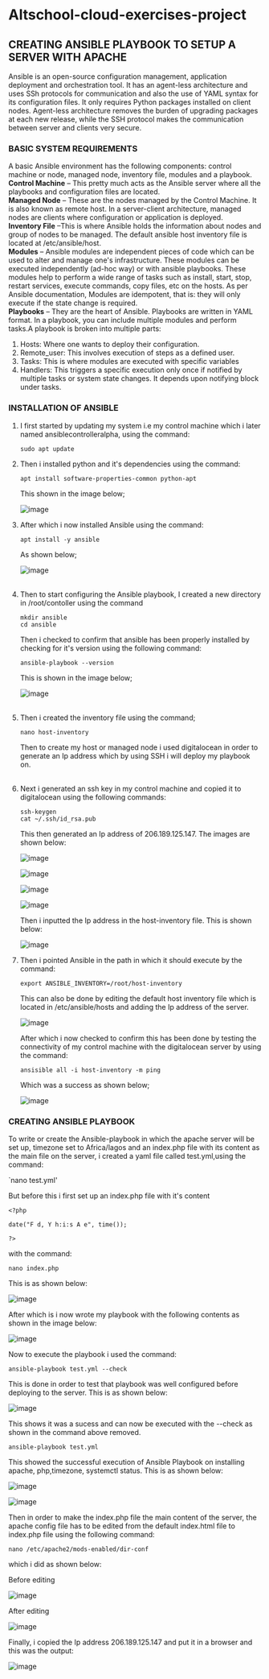 # Altschool-cloud-exercises-project     
## **CREATING ANSIBLE PLAYBOOK TO SETUP A SERVER WITH APACHE**
Ansible is an open-source configuration management, application deployment and orchestration tool. It has an agent-less architecture and uses SSh protocols for communication and also the use of YAML syntax for its configuration files. It only requires Python packages installed on client nodes. Agent-less architecture removes the burden of upgrading packages at each new release, while the SSH protocol makes the communication between server and clients very secure. 

### **BASIC SYSTEM REQUIREMENTS**
A basic Ansible environment has the following components: control machine or node, managed node, inventory file, modules and a playbook.<br>
**Control Machine** – This pretty much acts as the Ansible server where all the playbooks and configuration files are located.<br>
**Managed Node** – These are the nodes managed by the Control Machine. It is also known as remote host. In a server-client architecture, managed nodes are clients where configuration or application is deployed.<br>
**Inventory File** –This is where Ansible holds the information about nodes and group of nodes to be managed. The default ansible host inventory file is located at /etc/ansible/host.<br>
**Modules** – Ansible modules are independent pieces of code which can be used to alter and manage one's infrastructure. These modules can be executed independently (ad-hoc way) or with ansible playbooks. These modules help to perform a wide range of tasks such as install, start, stop, restart services, execute commands, copy files, etc on the hosts. As per Ansible documentation, Modules are idempotent, that is: they will only execute if the state change is required.<br>
**Playbooks** – They are the heart of Ansible. Playbooks are written in YAML format. In a playbook, you can include multiple modules and perform tasks.A playbook is broken into multiple parts:<ol>
<li>Hosts: Where one wants to deploy their configuration.</li>
<li>Remote_user: This involves execution of steps as a defined user.</li>
<li>Tasks: This is where modules are executed with specific variables</li>
<li>Handlers: This triggers a specific execution only once if notified by multiple tasks or system state changes. It depends upon notifying block under tasks.</li>
</ol>

### INSTALLATION OF ANSIBLE
<ol>
<li>I first started by updating my system i.e my control machine which i later named ansiblecontrolleralpha, using the command: 
 
 `sudo apt update`
</li>
<li>Then i installed python and it's dependencies using the command:

`apt install software-properties-common python-apt`

This shown in the image below;


![image](https://user-images.githubusercontent.com/105982108/198492834-2b1dfc76-1f95-49b3-9f55-3a98339cfef3.png)



<li>After which i now installed Ansible using the command:

`apt install -y ansible `

As shown below;

![image](https://user-images.githubusercontent.com/105982108/198493552-7f175f93-1499-4691-8dd8-696a56a35130.png)


</li><br>
<li>Then to start configuring the Ansible playbook, I created a new directory in /root/contoller using the command

`mkdir ansible`<br>
`cd ansible`

Then i checked to confirm that ansible has been properly installed by checking for it's version using the following command:

`ansible-playbook --version`<br>

This is shown in the image below;

![image](https://user-images.githubusercontent.com/105982108/198494228-f07b8970-c458-4701-bf8f-2a0437c79491.png)

</li><br>
<li>Then i created the inventory file using the command;

`nano host-inventory`

Then to create my host or managed node i used digitalocean in order to generate an Ip address which by using SSH i will deploy my playbook on. 

</li><br>

<li>Next i generated an ssh key in my control machine and copied it to digitalocean using the following commands:

`ssh-keygen`<br>
`cat ~/.ssh/id_rsa.pub`

This then generated an Ip address of 206.189.125.147. The images are shown below:

![image](https://user-images.githubusercontent.com/105982108/198494602-299348ff-1cd7-47dd-bcdf-0c445fe8a460.png)


![image](https://user-images.githubusercontent.com/105982108/198494718-39e66a52-a132-4763-b925-1af4deca047a.png)


![image](https://user-images.githubusercontent.com/105982108/198494503-4bcf606f-0fc6-4462-b431-0c9e6b5857c6.png)


![image](https://user-images.githubusercontent.com/105982108/198494817-7099ae81-57ac-495f-a078-4589338776c8.png)


Then i inputted the Ip address in the host-inventory file. This is shown below:

![image](https://user-images.githubusercontent.com/105982108/198494389-9771a536-bd5b-4a45-8b86-d5e6a1759059.png)


<li>Then i pointed Ansible in the path in which it should execute by the command:  

`export ANSIBLE_INVENTORY=/root/host-inventory`

This can also be done by editing the default host inventory file which is located in /etc/ansible/hosts and adding the Ip address of the server.
 
![image](https://user-images.githubusercontent.com/105982108/198494947-ecd81197-e53a-42d1-9c6e-94010136a519.png)

After which i now checked to confirm this has been done by testing the connectivity of my control machine with the digitalocean server by using the command:

`ansisible all -i host-inventory -m ping`

Which was a success as shown below;

![image](https://user-images.githubusercontent.com/105982108/198495073-875987ec-f08f-4fd7-a4ca-a9f4805a3e5f.png)

</ol>

### CREATING ANSIBLE PLAYBOOK

To write or create the Ansible-playbook in which the apache server will be set up, timezone set to Africa/lagos and an index.php file with its content as the main file on the server, i created a yaml file called test.yml,using the command:

`nano test.yml'

 But before this i first set up an index.php file with it's content
 
 `<?php`

 `date("F d, Y h:i:s A e", time());`

`?>`

  with the command:

`nano index.php`

This is as shown below:

![image](https://user-images.githubusercontent.com/105982108/198495182-41ba6b91-46f4-440e-b684-81e6b32fd2da.png)


After which is i now wrote my playbook with the following contents as shown in the image below:

![image](https://user-images.githubusercontent.com/105982108/198495275-517a87cf-5756-4f42-8c63-8be6bc9b75d8.png)


Now to execute the playbook i used the command:

`ansible-playbook test.yml --check`

This is done in order to test that playbook was well configured before deploying to the server. This is as shown below:

![image](https://user-images.githubusercontent.com/105982108/198495453-a0f8d153-7d2d-45b1-b6ae-8f2b6a572101.png)


This shows it was a sucess and can now be executed with the --check as shown in the command above removed.

`ansible-playbook test.yml`

 This showed the successful execution of Ansible Playbook on installing apache, php,timezone, systemctl status. This is as shown below:

![image](https://user-images.githubusercontent.com/105982108/198495560-f36d498a-ac32-4c02-be1b-e1bdda76d61e.png)

![image](https://user-images.githubusercontent.com/105982108/198495710-9a346448-e875-4b19-980f-0dea5f816db7.png)



Then in order to make the index.php file the main content of the server, the apache config file has to be edited from the default index.html file to index.php file using the following command:

`nano /etc/apache2/mods-enabled/dir-conf`

 which i did as shown below:

Before editing

![image](https://user-images.githubusercontent.com/105982108/198495821-afb2ab9f-0259-4934-8b0a-82f10c8857a3.png)


After editing


![image](https://user-images.githubusercontent.com/105982108/198496042-bb6f6c04-bb6a-4e6e-81a7-dc6b23492ecd.png)



Finally, i copied the Ip address 206.189.125.147 and put it in a browser and this was the output:


![image](https://user-images.githubusercontent.com/105982108/198496341-02a5fa1f-e29d-426f-9fdd-2ad15405f068.png)
